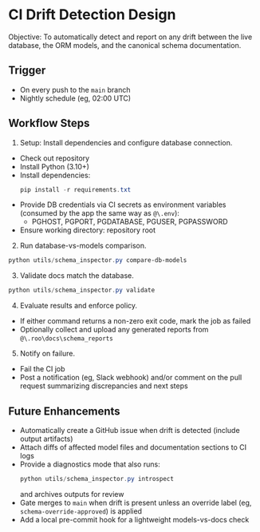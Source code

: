 # CI Drift Detection Design
Objective: To automatically detect and report on any drift between the live database, the ORM models, and the canonical schema documentation.

## Trigger
- On every push to the `main` branch
- Nightly schedule (eg, 02:00 UTC)

## Workflow Steps
1) Setup: Install dependencies and configure database connection.
- Check out repository
- Install Python (3.10+)
- Install dependencies:
    ```powershell
    pip install -r requirements.txt
    ```
- Provide DB credentials via CI secrets as environment variables (consumed by the app the same way as `@\.env`):
    - PGHOST, PGPORT, PGDATABASE, PGUSER, PGPASSWORD
- Ensure working directory: repository root

2) Run database-vs-models comparison.
```powershell
python utils/schema_inspector.py compare-db-models
```

3) Validate docs match the database.
```powershell
python utils/schema_inspector.py validate
```

4) Evaluate results and enforce policy.
- If either command returns a non-zero exit code, mark the job as failed
- Optionally collect and upload any generated reports from `@\.roo\docs\schema_reports`

5) Notify on failure.
- Fail the CI job
- Post a notification (eg, Slack webhook) and/or comment on the pull request summarizing discrepancies and next steps

## Future Enhancements
- Automatically create a GitHub issue when drift is detected (include output artifacts)
- Attach diffs of affected model files and documentation sections to CI logs
- Provide a diagnostics mode that also runs:
    ```powershell
    python utils/schema_inspector.py introspect
    ```
  and archives outputs for review
- Gate merges to `main` when drift is present unless an override label (eg, `schema-override-approved`) is applied
- Add a local pre-commit hook for a lightweight models-vs-docs check